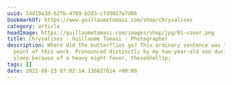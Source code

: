 ```yaml
---
uuid: 14d19a3d-62fb-4709-b2d3-cfd9037e7d06
bookmarkOf: https://www.guillaumetomasi.com/shop/chrysalises
category: article
headImage: https://guillaumetomasi.com/images/shop/jpg/01-cover.png
title: Chrysalises - Guillaume Tomasi - Photographer
description: Where did the butterflies go? This ordinary sentence was the starting
  point of this work. Pronounced distinctly by my two-year-old son during his restless
  sleep because of a heavy night fever, these&hellip;
tags: []
date: 2022-08-23 07:02:14.136827614 +00:00
---
```


